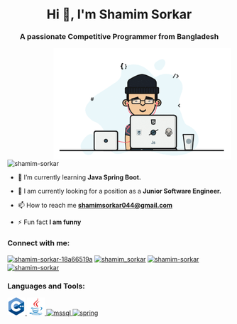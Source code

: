 <h1 align="center">Hi 👋, I'm Shamim Sorkar</h1>
<h3 align="center">A passionate Competitive Programmer from Bangladesh</h3>

<img align = "right" alt = "coding" width = "400" src = "https://github.com/Shamim-Sorkar/Shamim-Sorkar/blob/main/Coding_Gif.gif">

<p align="left"> <img src="https://komarev.com/ghpvc/?username=shamim-sorkar&label=Profile%20views&color=0e75b6&style=flat" alt="shamim-sorkar" /> </p>

- 🔭 I’m currently learning **Java Spring Boot.**

- 🌱 I am currently looking for a position as a **Junior Software Engineer.**

- 📫 How to reach me **shamimsorkar044@gmail.com**

- ⚡ Fun fact **I am funny**

<h3 align="left">Connect with me:</h3>
<p align="left">
<a href="https://linkedin.com/in/shamim-sorkar-18a66519a" target="blank"><img align="center" src="https://raw.githubusercontent.com/rahuldkjain/github-profile-readme-generator/master/src/images/icons/Social/linked-in-alt.svg" alt="shamim-sorkar-18a66519a" height="30" width="40" /></a>
<a href="https://www.codechef.com/users/shamim_sorkar" target="blank"><img align="center" src="https://cdn.jsdelivr.net/npm/simple-icons@3.1.0/icons/codechef.svg" alt="shamim_sorkar" height="30" width="40" /></a>
<a href="https://codeforces.com/profile/shamim-sorkar" target="blank"><img align="center" src="https://raw.githubusercontent.com/rahuldkjain/github-profile-readme-generator/master/src/images/icons/Social/codeforces.svg" alt="shamim-sorkar" height="30" width="40" /></a>
<a href="https://www.leetcode.com/shamim-sorkar" target="blank"><img align="center" src="https://raw.githubusercontent.com/rahuldkjain/github-profile-readme-generator/master/src/images/icons/Social/leet-code.svg" alt="shamim-sorkar" height="30" width="40" /></a>
</p>

<h3 align="left">Languages and Tools:</h3>
<p align="left"> 
 <a href="https://www.w3schools.com/cpp/" target="_blank" rel="noreferrer"> <img src="https://raw.githubusercontent.com/devicons/devicon/master/icons/cplusplus/cplusplus-original.svg" alt="cplusplus" width="40" height="40"/> </a> 
<a href="https://www.java.com" target="_blank" rel="noreferrer"> <img src="https://raw.githubusercontent.com/devicons/devicon/master/icons/java/java-original.svg" alt="java" width="40" height="40"/> </a> 
 <a href="https://www.microsoft.com/en-us/sql-server" target="_blank" rel="noreferrer"> <img src="https://www.svgrepo.com/show/303229/microsoft-sql-server-logo.svg" alt="mssql" width="40" height="40"/> </a> 
 <a href="https://spring.io/" target="_blank" rel="noreferrer"> <img src="https://www.vectorlogo.zone/logos/springio/springio-icon.svg" alt="spring" width="40" height="40"/> </a> </p>



